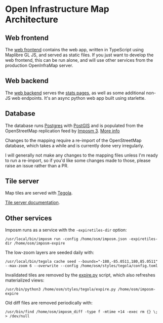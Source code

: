 # Open Infrastructure Map Architecture

## Web frontend
The [web frontend](/web) contains the web app, written in TypeScript using Maplibre GL JS, and served as static files. If you just want to develop the web frontend, this can be run alone, and will use other services from the production OpenInfraMap server.

## Web backend
The [web backend](/web-backend) serves the [stats pages](https://openinframap.org/stats), as well as
some additional non-JS web endpoints. It's an async python web app built using starlette.

## Database
The database runs [Postgres](https://www.postgresql.org/) with [PostGIS](https://postgis.net/) and
is populated from the OpenStreetMap replication feed by [Imposm 3](https://imposm.org/docs/imposm3/latest/).
[More info](/imposm)

Changes to the mapping require a re-import of the OpenStreetMap database, which takes
a while and is currently done very irregularly.

I will generally not make any changes to the mapping files unless I'm ready to run a re-import, so if you'd like some changes made to those, please raise an issue rather than a PR.

## Tile server
Map tiles are served with [Tegola](https://tegola.io/).

[Tile server documentation](/tegola).

## Other services
Imposm runs as a service with the `-expiretiles-dir` option:

    /usr/local/bin/imposm run -config /home/osm/imposm.json -expiretiles-dir /home/osm/imposm-expire

The low-zoom layers are seeded daily with:

    /usr/local/bin/tegola cache seed --bounds="-180,-85.0511,180,85.0511" --max-zoom 6 --overwrite --config /home/osm/styles/tegola/config.toml

Invalidated tiles are removed by the [expire.py](/tegola/expire.py) script, which also refreshes materialized views:

    /usr/bin/python3 /home/osm/styles/tegola/expire.py /home/osm/imposm-expire

Old diff files are removed periodically with:

    /usr/bin/find /home/osm/imposm_diff -type f -mtime +14 -exec rm {} \; > /dev/null
